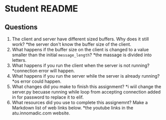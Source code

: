# Student README

## Questions

1. The client and server have different sized buffers.  Why does it still work?
*the server  don't know the buffer size of the client.
2. What happens if the buffer size on the client is changed to a value smaller than the initial `message_length`?
*the massage is divided into letters.
3. What happens if you run the client when the server is not running? 
*connection error will happen.
4. What happens if you run the server while the server is already running?
*os error could happen.
5. What changes did you make to finish this assignment?
*i wiil change the server.py becuase running while loop from accepting connection added in for password to replace it to elif.
6. What resources did you use to complete this assignemnt?  Make a Markdown list of web links below.
*the youtube links in the atu.innomadic.com website.